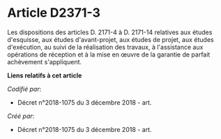 # Article D2371-3

Les dispositions des articles D. 2171-4 à D. 2171-14 relatives aux études d'esquisse, aux études d'avant-projet, aux études
de projet, aux études d'exécution, au suivi de la réalisation des travaux, à l'assistance aux opérations de réception et à la
mise en œuvre de la garantie de parfait achèvement s'appliquent.

**Liens relatifs à cet article**

_Codifié par_:

  - Décret n°2018-1075 du 3 décembre 2018 - art.

_Créé par_:

  - Décret n°2018-1075 du 3 décembre 2018 - art.
